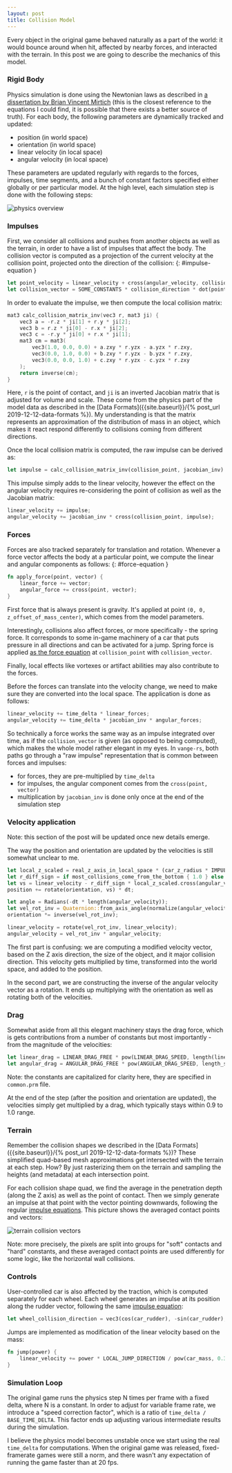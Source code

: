 ```yaml
---
layout: post
title: Collision Model
---
```


Every object in the original game behaved naturally as a part of the world: it would bounce around when hit, affected by nearby forces, and interacted with the terrain. In this post we are going to describe the mechanics of this model.

### Rigid Body

Physics simulation is done using the Newtonian laws as described in [a dissertation by Brian Vincent Mirtich](https://people.eecs.berkeley.edu/~jfc/mirtich/thesis/mirtichThesis.pdf) (this is the closest reference to the equations I could find, it is possible that there exists a better source of truth). For each body, the following parameters are dynamically tracked and updated:
  - position (in world space)
  - orientation (in world space)
  - linear velocity (in local space)
  - angular velocity (in local space)

These parameters are updated regularly with regards to the forces, impulses, time segments, and a bunch of constant factors specified either globally or per particular model. At the high level, each simulation step is done with the following steps:

![physics overview]({{site.baseurl}}/assets/physics-overview.png)

### Impulses

First, we consider all collisions and pushes from another objects as well as the terrain, in order to have a list of impulses that affect the body. The collision vector is computed as a projection of the current velocity at the collision point, projected onto the direction of the collision:
{: #impulse-equation }
```rust
let point_velocity = linear_velocity + cross(angular_velocity, collision_point);
let collision_vector = SOME_CONSTANTS * collision_direction * dot(point_velocity, collision_direction);
```

In order to evaluate the impulse, we then compute the local collision matrix:

```cpp
mat3 calc_collision_matrix_inv(vec3 r, mat3 ji) {
    vec3 a = -r.z * ji[1] + r.y * ji[2];
    vec3 b = r.z * ji[0] - r.x * ji[2];
    vec3 c = -r.y * ji[0] + r.x * ji[1];
    mat3 cm = mat3(
        vec3(1.0, 0.0, 0.0) + a.zxy * r.yzx - a.yzx * r.zxy,
        vec3(0.0, 1.0, 0.0) + b.zxy * r.yzx - b.yzx * r.zxy,
        vec3(0.0, 0.0, 1.0) + c.zxy * r.yzx - c.yzx * r.zxy
    );
    return inverse(cm);
}
```

Here, `r` is the point of contact, and `ji` is an inverted Jacobian matrix that is adjusted for volume and scale. These come from the physics part of the model data as described in the [Data Formats]({{site.baseurl}}/{% post_url 2019-12-12-data-formats %}). My understanding is that the matrix represents an approximation of the distribution of mass in an object, which makes it react respond differently to collisions coming from different directions.

Once the local collision matrix is computed, the raw impulse can be derived as:
```rust
let impulse = calc_collision_matrix_inv(collision_point, jacobian_inv) * collision_vector;
```
This impulse simply adds to the linear velocity, however the effect on the angular velocity requires re-considering the point of collision as well as the Jacobian matrix:
```rust
linear_velocity += impulse;
angular_velocity += jacobian_inv * cross(collision_point, impulse);
```

### Forces

Forces are also tracked separately for translation and rotation. Whenever a force vector affects the body at a particular point, we compute the linear and angular components as follows:
{: #force-equation }
```rust
fn apply_force(point, vector) {
	linear_force += vector;
	angular_force += cross(point, vector);
}
```

First force that is always present is gravity. It's applied at point `(0, 0, z_offset_of_mass_center)`, which comes from the model parameters.

Interestingly, collisions also affect forces, or more specifically - the spring force. It corresponds to some in-game machinery of a car that puts pressure in all directions and can be activated for a jump. Spring force is applied [as the force equation](#force-equation) at `collision_point` with `collision_vector`.

Finally, local effects like vortexes or artifact abilities may also contribute to the forces.

Before the forces can translate into the velocity change, we need to make sure they are converted into the local space. The application is done as follows:
```rust
linear_velocity += time_delta * linear_forces;
angular_velocity += time_delta * jacobian_inv * angular_forces;
```

So technically a force works the same way as an impulse integrated over time, as if the `collision_vector` is given (as opposed to being computed), which makes the whole model rather elegant in my eyes. In `vange-rs`, both paths go through a "raw impulse" representation that is common between forces and impulses:
  - for forces, they are pre-multiplied by `time_delta`
  - for impulses, the angular component comes from the `cross(point, vector)`
  - multiplication by `jacobian_inv` is done only once at the end of the simulation step

### Velocity application

Note: this section of the post will be updated once new details emerge.

The way the position and orientation are updated by the velocities is still somewhat unclear to me.
```rust
let local_z_scaled = real_z_axis_in_local_space * (car_z_radius * IMPULSE_ROLLING_SCALE);
let r_diff_sign = if most_collisions_come_from_the_bottom { 1.0 } else { -1.0 };
let vs = linear_velocity - r_diff_sign * local_z_scaled.cross(angular_velocity);
position += rotate(orientation, vs) * dt;

let angle = Radians(-dt * length(angular_velocity));
let vel_rot_inv = Quaternion::from_axis_angle(normalize(angular_velocity), angle);
orientation *= inverse(vel_rot_inv);

linear_velocity = rotate(vel_rot_inv, linear_velocity);
angular_velocity = vel_rot_inv * angular_velocity;
```

The first part is confusing: we are computing a modified velocity vector, based on the Z axis direction, the size of the object, and it major collision direction. This velocity gets multiplied by time, transformed into the world space, and added to the position.

In the second part, we are constructing the inverse of the angular velocity vector as a rotation. It ends up multiplying with the orientation as well as rotating both of the velocities.

### Drag

Somewhat aside from all this elegant machinery stays the drag force, which is gets contributions from a number of constants but most importantly - from the magnitude of the velocities:
```rust
let linear_drag = LINEAR_DRAG_FREE * pow(LINEAR_DRAG_SPEED, length(linear_velocity));
let angular_drag = ANGULAR_DRAG_FREE * pow(ANGULAR_DRAG_SPEED, length_squared(angular_velocity));
```

Note: the constants are capitalized for clarity here, they are specified in `common.prm` file.

At the end of the step (after the position and orientation are updated), the velocities simply get multiplied by a drag, which typically stays within 0.9 to 1.0 range.

### Terrain

Remember the collision shapes we described in the [Data Formats]({{site.baseurl}}/{% post_url 2019-12-12-data-formats %})? These simplified quad-based mesh approximations get intersected with the terrain at each step. How? By just rasterizing them on the terrain and sampling the heights (and metadata) at each intersection point.

For each collision shape quad, we find the average in the penetration depth (along the Z axis) as well as the point of contact. Then we simply generate an impulse at that point with the vector pointing downwards, following the regular [impulse equations](#impulse-equation). This picture shows the averaged contact points and vectors:

![terrain collision vectors]({{site.baseurl}}/assets/terrain-collision-vectors.jpg)

Note: more precisely, the pixels are split into groups for "soft" contacts and "hard" constants, and these averaged contact points are used differently for some logic, like the horizontal wall collisions.

### Controls

User-controlled car is also affected by the traction, which is computed separately for each wheel. Each wheel generates an impulse at its position along the rudder vector, following the same [impulse equation](#impulse-equation):
```rust
let wheel_collision_direction = vec3(cos(car_rudder), -sin(car_rudder), 0.0);
```

Jumps are implemented as modification of the linear velocity based on the mass:
```rust
fn jump(power) {
	linear_velocity += power * LOCAL_JUMP_DIRECTION / pow(car_mass, 0.3);
}
```

### Simulation Loop

The original game runs the physics step N times per frame with a fixed delta, where N is a constant. In order to adjust for variable frame rate, we introduce a "speed correction factor", which is a ratio of `time_delta / BASE_TIME_DELTA`. This factor ends up adjusting various intermediate results during the simulation.

I believe the physics model becomes unstable once we start using the real `time_delta` for computations. When the original game was released, fixed-framerate games were still a norm, and there wasn't any expectation of running the game faster than at 20 fps.
